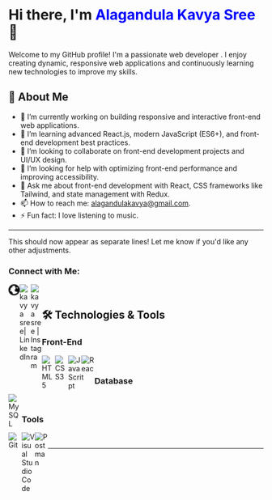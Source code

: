 # Hi there, I'm <span style="color:blue; font-weight:bold;">Alagandula Kavya Sree</span> 👋

Welcome to my GitHub profile! I'm a passionate web developer . I enjoy creating dynamic, responsive web applications and continuously learning new technologies to improve my skills.


## 🚀 About Me

- 🔭 I’m currently working on building responsive and interactive front-end web applications.  
- 🌱 I’m learning advanced React.js, modern JavaScript (ES6+), and front-end development best practices.  
- 👯 I’m looking to collaborate on front-end development projects and UI/UX design.  
- 🤔 I’m looking for help with optimizing front-end performance and improving accessibility.  
- 💬 Ask me about front-end development with React, CSS frameworks like Tailwind, and state management with Redux.  
- 📫 How to reach me: [alagandulakavya@gmail.com](mailto:alagandulakavya@gmail.com).  
- ⚡ Fun fact: I love listening to music.

---

This should now appear as separate lines! Let me know if you'd like any other adjustments.
### Connect with Me:

[<img align="left" alt="kavya sree Website" width="22px" src="https://raw.githubusercontent.com/iconic/open-iconic/master/svg/globe.svg" />][website]
[<img align="left" alt="kavya sree| LinkedIn" width="22px" src="https://cdn.jsdelivr.net/npm/simple-icons@v3/icons/linkedin.svg" />][linkedin]
[<img align="left" alt="kavya sree | Instagram" width="22px" src="https://cdn.jsdelivr.net/npm/simple-icons@v3/icons/instagram.svg" />][instagram]

<br />

[website]: https://github.com/kavyasree4403
[linkedin]: www.linkedin.com/in/alagandhula-kavya-sree-aa1244215
[instagram]: https://www.instagram.com/

## 🛠️ Technologies & Tools

### Front-End  
<img align="left" alt="HTML5" width="26px" src="https://cdn.jsdelivr.net/gh/devicons/devicon/icons/html5/html5-original.svg" />
<img align="left" alt="CSS3" width="26px" src="https://cdn.jsdelivr.net/gh/devicons/devicon/icons/css3/css3-original.svg" />
<img align="left" alt="JavaScript" width="26px" src="https://cdn.jsdelivr.net/gh/devicons/devicon/icons/javascript/javascript-original.svg" />
<img align="left" alt="React" width="26px" src="https://cdn.jsdelivr.net/gh/devicons/devicon/icons/react/react-original.svg" />

<br />

### Database  
<img align="left" alt="MySQL" width="26px" src="https://cdn.jsdelivr.net/gh/devicons/devicon/icons/mysql/mysql-original.svg" />

<br />

### Tools  
<img align="left" alt="Git" width="26px" src="https://cdn.jsdelivr.net/gh/devicons/devicon/icons/git/git-original.svg" />
<img align="left" alt="Visual Studio Code" width="26px" src="https://cdn.jsdelivr.net/gh/devicons/devicon/icons/vscode/vscode-original.svg" />
<img align="left" alt="Postman" width="26px" src="https://www.vectorlogo.zone/logos/getpostman/getpostman-icon.svg" />

<br />

---
